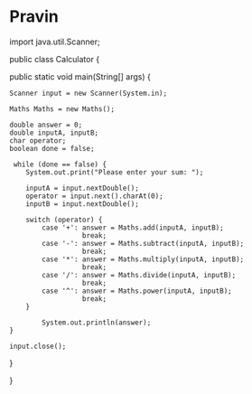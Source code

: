 # Pravin
import java.util.Scanner;

public class Calculator {

public static void main(String[] args) {

    Scanner input = new Scanner(System.in);

    Maths Maths = new Maths();

    double answer = 0;
    double inputA, inputB;
    char operator;
    boolean done = false;

     while (done == false) {
        System.out.print("Please enter your sum: ");

        inputA = input.nextDouble();
        operator = input.next().charAt(0);
        inputB = input.nextDouble();        

        switch (operator) {
            case '+': answer = Maths.add(inputA, inputB);
                      break;
            case '-': answer = Maths.subtract(inputA, inputB);
                      break;
            case '*': answer = Maths.multiply(inputA, inputB);
                      break;
            case '/': answer = Maths.divide(inputA, inputB);
                      break;
            case '^': answer = Maths.power(inputA, inputB);
                      break;
        }

            System.out.println(answer);             
    }       

    input.close();

  }

}
